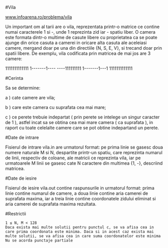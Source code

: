 #Vila

www.infoarena.ro/problema/vila

Un important om al tarii are o vila, reprezentata printr-o matrice ce contine numai caracterele 1 si -, unde 1 reprezinta zid iar - spatiu liber. O camera este formata dintr-o multime de casute libere cu proprietatea ca se poate ajunge din orice casuta a camerei in oricare alta casuta ale aceleiasi camere, mergand doar pe una din directiile {N, S, E, V}, si trecand doar prin spatii libere. De exemplu, vila codificata prin matricea de mai jos are 3 camere:

1111111111111
1-------1----
----111111111
1-------1---1
1111111111111

#Cerinta

Sa se determine:

a ) cate camere are vila;

b ) care este camera cu suprafata cea mai mare;

c ) ce perete trebuie indepartat ( prin perete se intelege un singur caracter de 1 ), astfel incat sa se obtina cea mai mare camera ( ca suprafata ), in raport cu toate celelalte camere care se pot obtine indepartand un perete.


#Date de intrare

Fisierul de intrare vila.in are urmatorul format: pe prima linie se gasesc doua numere naturale M si N, despartite printr-un spatiu, care reprezinta numarul de linii, respectiv de coloane, ale matricii ce reprezinta vila, iar pe urmatoarele M linii se gasesc cate N caractere din multimea {1, -}, descriind matricea.

#Date de iesire 

Fisierul de iesire vila.out contine raspunsurile in urmatorul format: prima linie contine numarul de camere, a doua linie contine aria camerei de suprafata maxima, iar a treia linie contine coordonatele zidului eliminat si aria camerei de suprafata maxima rezultata.

#Restrictii


    1 ≤ N, M < 128
    Daca exista mai multe solutii pentru punctul c, se va afisa cea in care prima coordonata este minima. Daca si in acest caz exista mai multe solutii, se va afisa cea in care suma coordonatelor este minima
    Nu se acorda punctaje partiale



